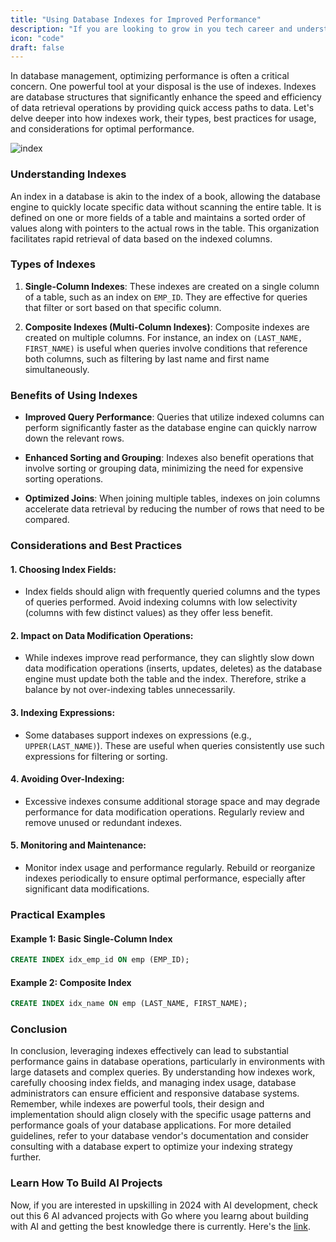 ```yaml
---
title: "Using Database Indexes for Improved Performance"
description: "If you are looking to grow in you tech career and understand system design indepth, this guide is for you."
icon: "code"
draft: false
---
```


In database management, optimizing performance is often a critical concern. One powerful tool at your disposal is the use of indexes. Indexes are database structures that significantly enhance the speed and efficiency of data retrieval operations by providing quick access paths to data. Let's delve deeper into how indexes work, their types, best practices for usage, and considerations for optimal performance.

![index](https://i.imgur.com/zRULc1Y.png)

### Understanding Indexes

An index in a database is akin to the index of a book, allowing the database engine to quickly locate specific data without scanning the entire table. It is defined on one or more fields of a table and maintains a sorted order of values along with pointers to the actual rows in the table. This organization facilitates rapid retrieval of data based on the indexed columns.

### Types of Indexes

1. **Single-Column Indexes**: These indexes are created on a single column of a table, such as an index on `EMP_ID`. They are effective for queries that filter or sort based on that specific column.

2. **Composite Indexes (Multi-Column Indexes)**: Composite indexes are created on multiple columns. For instance, an index on `(LAST_NAME, FIRST_NAME)` is useful when queries involve conditions that reference both columns, such as filtering by last name and first name simultaneously.

### Benefits of Using Indexes

- **Improved Query Performance**: Queries that utilize indexed columns can perform significantly faster as the database engine can quickly narrow down the relevant rows.
  
- **Enhanced Sorting and Grouping**: Indexes also benefit operations that involve sorting or grouping data, minimizing the need for expensive sorting operations.

- **Optimized Joins**: When joining multiple tables, indexes on join columns accelerate data retrieval by reducing the number of rows that need to be compared.

### Considerations and Best Practices

#### 1. **Choosing Index Fields**: 
   - Index fields should align with frequently queried columns and the types of queries performed. Avoid indexing columns with low selectivity (columns with few distinct values) as they offer less benefit.

#### 2. **Impact on Data Modification Operations**: 
   - While indexes improve read performance, they can slightly slow down data modification operations (inserts, updates, deletes) as the database engine must update both the table and the index. Therefore, strike a balance by not over-indexing tables unnecessarily.

#### 3. **Indexing Expressions**: 
   - Some databases support indexes on expressions (e.g., `UPPER(LAST_NAME)`). These are useful when queries consistently use such expressions for filtering or sorting.

#### 4. **Avoiding Over-Indexing**: 
   - Excessive indexes consume additional storage space and may degrade performance for data modification operations. Regularly review and remove unused or redundant indexes.

#### 5. **Monitoring and Maintenance**: 
   - Monitor index usage and performance regularly. Rebuild or reorganize indexes periodically to ensure optimal performance, especially after significant data modifications.

### Practical Examples

#### Example 1: Basic Single-Column Index
```sql
CREATE INDEX idx_emp_id ON emp (EMP_ID);
```

#### Example 2: Composite Index
```sql
CREATE INDEX idx_name ON emp (LAST_NAME, FIRST_NAME);
```

### Conclusion

In conclusion, leveraging indexes effectively can lead to substantial performance gains in database operations, particularly in environments with large datasets and complex queries. By understanding how indexes work, carefully choosing index fields, and managing index usage, database administrators can ensure efficient and responsive database systems. Remember, while indexes are powerful tools, their design and implementation should align closely with the specific usage patterns and performance goals of your database applications. For more detailed guidelines, refer to your database vendor's documentation and consider consulting with a database expert to optimize your indexing strategy further.

### Learn How To Build AI Projects

Now, if you are interested in upskilling in 2024 with AI development, check out this 6 AI advanced projects with Go where you learng about building with AI and getting the best knowledge there is currently. Here's the [link](https://akhilsharmatech.gumroad.com/l/zgxqq).